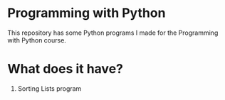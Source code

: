 # Programming with Python
This repository has some Python programs I made for the Programming with Python course.

# What does it have?

1. Sorting Lists program

